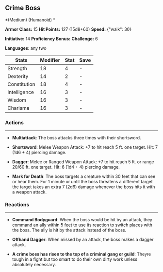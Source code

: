 ## Crime Boss
*(Medium) (Humanoid) *

**Armor Class:** 15
**Hit Points:** 127 (15d8+60)
**Speed:** {"walk": 30}

**Initiative:** 14
**Proficiency Bonus:**
**Challenge:** 6

**Languages:** any two



| Stats | Modifier | Stat | Save
| ---- | ---- | ---- | ---- |
| Strength | 18 | 4 | - |
| Dexterity | 14 | 2 | - |
| Constitution | 18 | 4 | - |
| Intelligence | 16 | 3 | - |
| Wisdom | 16 | 3 | - |
| Charisma | 16 | 3 | - |

### Actions
 --- 
- **Multiattack**: The boss attacks three times with their shortsword.

- **Shortsword**: Melee Weapon Attack: +7 to hit  reach 5 ft.  one target. Hit: 7 (1d6 + 4) piercing damage.

- **Dagger**: Melee or Ranged Weapon Attack: +7 to hit  reach 5 ft. or range 20/60 ft.  one target. Hit: 6 (1d4 + 4) piercing damage.

- **Mark for Death**: The boss targets a creature within 30 feet that can see or hear them. For 1 minute or until the boss threatens a different target  the target takes an extra 7 (2d6) damage whenever the boss hits it with a weapon attack.

### Reactions
 --- 
- **Command Bodyguard**: When the boss would be hit by an attack, they command an ally within 5 feet to use its reaction to switch places with the boss. The ally is hit by the attack instead of the boss.

- **Offhand Dagger**: When missed by an attack, the boss makes a dagger attack.

- **A crime boss has risen to the top of a criminal gang or guild**: Theyre tough in a fight but too smart to do their own dirty work unless absolutely necessary.

